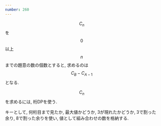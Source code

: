 ```yaml
---
number: 260
---
```

$$ C_n $$ を $$ 0 $$ 以上 $$ n $$ までの題意の数の個数とすると, 求めるのは $$ C_B - C_{A-1} $$ となる.

$$ C_n $$ を求めるには, 桁DPを使う.

キーとして, 何桁目まで見たか, 最大値かどうか, 3が現れたかどうか, 3で割った余り, 8で割った余りを使い, 値として組み合わせの数を格納する.
